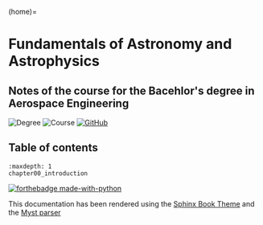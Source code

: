 (home)=

# Fundamentals of Astronomy and Astrophysics
## Notes of the course for the Bacehlor's degree in Aerospace Engineering

![Degree][degree-badge]
![Course][FAandA-badge]
[![GitHub][github-badge]][github-link]

## Table of contents

```{toctree}
:maxdepth: 1
chapter00_introduction
```


[![forthebadge made-with-python](http://ForTheBadge.com/images/badges/made-with-python.svg)](https://www.python.org/)

This documentation has been rendered using the [Sphinx Book Theme](https://sphinx-book-theme.readthedocs.io/) and the [Myst parser](https://myst-parser.readthedocs.io/)

[github-link]: https://github.com/LucaMalavolta/Notes_FAandA
[github-badge]: https://img.shields.io/badge/GitHub-FAandA-blue
[degree-badge]:https://img.shields.io/badge/Degree-Aerospace%20Engineering-8A2BE2
[FAandA-badge]:https://img.shields.io/badge/Course-Fundamentals%20of%20Astronomy%20and%20Astrophysics-violet
